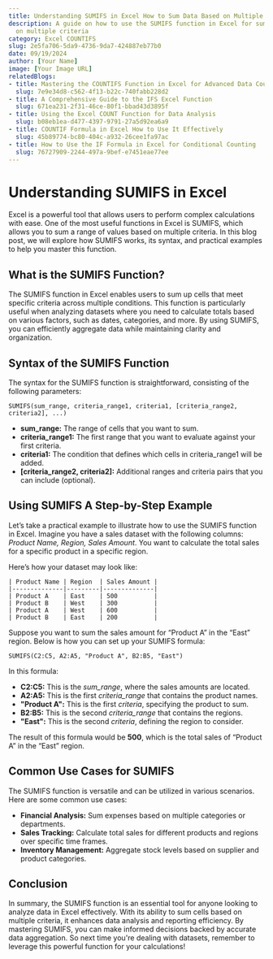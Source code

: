 ```yaml
---
title: Understanding SUMIFS in Excel How to Sum Data Based on Multiple Criteria
description: A guide on how to use the SUMIFS function in Excel for summing data based
  on multiple criteria
category: Excel COUNTIFS
slug: 2e5fa706-5da9-4736-9da7-424887eb77b0
date: 09/19/2024
author: [Your Name]
image: [Your Image URL]
relatedBlogs:
- title: Mastering the COUNTIFS Function in Excel for Advanced Data Counting
  slug: 7e9e34d8-c562-4f13-b22c-740fabb228d2
- title: A Comprehensive Guide to the IFS Excel Function
  slug: 671ea231-2f31-46ce-80f1-bbad43d3895f
- title: Using the Excel COUNT Function for Data Analysis
  slug: b08eb1ea-d477-4397-9791-27a5d92ea6a9
- title: COUNTIF Formula in Excel How to Use It Effectively
  slug: 45b89774-bc80-404c-a932-26cee1fa97ac
- title: How to Use the IF Formula in Excel for Conditional Counting
  slug: 76727909-2244-497a-9bef-e7451eae77ee
---
```


# Understanding SUMIFS in Excel

Excel is a powerful tool that allows users to perform complex calculations with ease. One of the most useful functions in Excel is SUMIFS, which allows you to sum a range of values based on multiple criteria. In this blog post, we will explore how SUMIFS works, its syntax, and practical examples to help you master this function.

## What is the SUMIFS Function?

The SUMIFS function in Excel enables users to sum up cells that meet specific criteria across multiple conditions. This function is particularly useful when analyzing datasets where you need to calculate totals based on various factors, such as dates, categories, and more. By using SUMIFS, you can efficiently aggregate data while maintaining clarity and organization.

## Syntax of the SUMIFS Function

The syntax for the SUMIFS function is straightforward, consisting of the following parameters:

```excel
SUMIFS(sum_range, criteria_range1, criteria1, [criteria_range2, criteria2], ...)
```

<ul>
    <li><strong>sum_range:</strong> The range of cells that you want to sum.</li>
    <li><strong>criteria_range1:</strong> The first range that you want to evaluate against your first criteria.</li>
    <li><strong>criteria1:</strong> The condition that defines which cells in criteria_range1 will be added.</li>
    <li><strong>[criteria_range2, criteria2]:</strong> Additional ranges and criteria pairs that you can include (optional).</li>
</ul>

## Using SUMIFS A Step-by-Step Example

Let’s take a practical example to illustrate how to use the SUMIFS function in Excel. Imagine you have a sales dataset with the following columns: <em>Product Name, Region, Sales Amount</em>. You want to calculate the total sales for a specific product in a specific region.

<p>Here’s how your dataset may look like:</p>

``` 
| Product Name | Region  | Sales Amount |
|--------------|---------|--------------|
| Product A    | East    | 500          |
| Product B    | West    | 300          |
| Product A    | West    | 600          |
| Product B    | East    | 200          |
```

Suppose you want to sum the sales amount for “Product A” in the “East” region. Below is how you can set up your SUMIFS formula:

```excel
SUMIFS(C2:C5, A2:A5, "Product A", B2:B5, "East")
```

In this formula:

<ul>
    <li><strong>C2:C5:</strong> This is the <em>sum_range</em>, where the sales amounts are located.</li>
    <li><strong>A2:A5:</strong> This is the first <em>criteria_range</em> that contains the product names.</li>
    <li><strong>"Product A":</strong> This is the first <em>criteria</em>, specifying the product to sum.</li>
    <li><strong>B2:B5:</strong> This is the second <em>criteria_range</em> that contains the regions.</li>
    <li><strong>"East":</strong> This is the second <em>criteria</em>, defining the region to consider.</li>
</ul>

The result of this formula would be <strong>500</strong>, which is the total sales of “Product A” in the “East” region.

## Common Use Cases for SUMIFS

The SUMIFS function is versatile and can be utilized in various scenarios. Here are some common use cases:

<ul>
    <li><strong>Financial Analysis:</strong> Sum expenses based on multiple categories or departments.</li>
    <li><strong>Sales Tracking:</strong> Calculate total sales for different products and regions over specific time frames.</li>
    <li><strong>Inventory Management:</strong> Aggregate stock levels based on supplier and product categories.</li>
</ul>

## Conclusion

In summary, the SUMIFS function is an essential tool for anyone looking to analyze data in Excel effectively. With its ability to sum cells based on multiple criteria, it enhances data analysis and reporting efficiency. By mastering SUMIFS, you can make informed decisions backed by accurate data aggregation. So next time you're dealing with datasets, remember to leverage this powerful function for your calculations!
